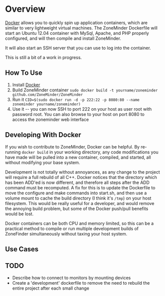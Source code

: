 # Overview

[Docker](https://www.docker.io/) allows you to quickly spin up application containers, 
which are similar to very lightweight virtual machines. The ZoneMinder Dockerfile will
start an Ubuntu 12.04 container with MySql, Apache, and PHP properly configured, and 
will then compile and install ZoneMinder.

It will also start an SSH server that you can use to log into the container.

This is still a bit of a work in progress.

## How To Use

1. Install [Docker](https://www.docker.io/)  
2. Build ZoneMinder container
```sudo docker build -t yourname/zoneminder github.com/ZoneMinder/ZoneMinder```
3. Run it
```CID=$(sudo docker run -d -p 222:22 -p 8080:80 --name zoneminder yourname/zoneminder)```
4. Use it -- you can now SSH to port 222 on your host as user root with password root.
You can also browse to your host on port 8080 to access the zoneminder web interface

## Developing With Docker

If you wish to contribute to ZoneMinder, Docker can be helpful. By re-running 
```docker build``` in your working directory, any code modifications you have 
made will be pulled into a new container, compiled, and started, all without 
modifying your base system. 

Development is not totally without annoyances, as any change
to the project will require a full rebuild of all C++. Docker notices that the 
directory which has been ADD'ed is now different, and therefore all steps after
the ADD command must be recomputed. A fix for this is to update the Dockerfile to
move the configure and make commands into start.sh, and then use a volume mount 
to cache the build directory (I think it's ```/tmp```) on your host filesystem. 
This would be really useful for a developer, and would remove the annoying build 
problem, but some of the Docker push/pull benefits would be lost.  

Docker containers can be both CPU and memory limited, so this can be a practical 
method to compile or run multiple development builds of ZoneFinder simultaneously
without taxing your host system. 

## Use Cases

## TODO
- Describe how to connect to monitors by mounting devices
- Create a 'development' dockerfile to remove the need to rebuild the entire project
  after each small change
